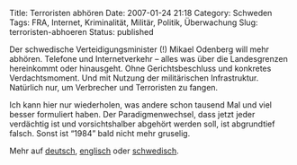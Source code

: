 Title: Terroristen abhören
Date: 2007-01-24 21:18
Category: Schweden
Tags: FRA, Internet, Kriminalität, Militär, Politik, Überwachung
Slug: terroristen-abhoeren
Status: published

Der schwedische Verteidigungsminister (!) Mikael Odenberg will mehr
abhören. Telefone und Internetverkehr – alles was über die Landesgrenzen
hereinkommt oder hinausgeht. Ohne Gerichtsbeschluss und konkretes
Verdachtsmoment. Und mit Nutzung der militärischen Infrastruktur.
Natürlich nur, um Verbrecher und Terroristen zu fangen.

Ich kann hier nur wiederholen, was andere schon tausend Mal und viel
besser formuliert haben. Der Paradigmenwechsel, dass jetzt jeder
verdächtig ist und vorsichtshalber abgehört werden soll, ist abgrundtief
falsch. Sonst ist “1984” bald nicht mehr gruselig.

Mehr auf
[deutsch](http://www.sr.se/cgi-bin/International/nyhetssidor/artikel.asp?ProgramID=2108&Nyheter=&format=1&artikel=1162635),
[englisch](http://www.thelocal.se/6192/20070124/) oder
[schwedisch](http://www.sr.se/Ekot/artikel.asp?artikel=1163258).

